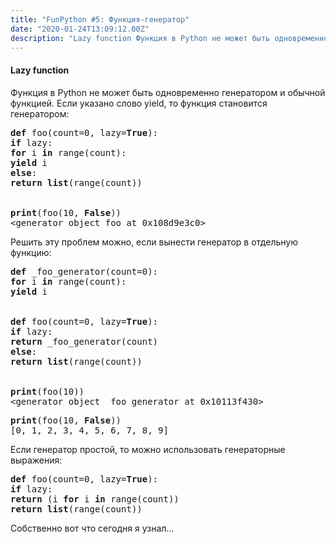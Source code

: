 ```yaml
---
title: "FunPython #5: Функция-генератор"
date: "2020-01-24T13:09:12.00Z"
description: "Lazy function Функция в Python не может быть одновременно генератором и обычной функцией. Если указано слово yield, то функция с"
---
```


<h4>Lazy function</h4>
<p>Функция в Python не может быть одновременно генератором и обычной функцией. Если указано слово yield, то функция становится генератором:</p>
<pre><strong>def</strong> foo(count=0, lazy=<strong>True</strong>):<br><strong>if</strong> lazy:<br><strong>for</strong> i <strong>in</strong> range(count):<br><strong>yield</strong> i<br><strong>else</strong>:<br><strong>return</strong> <strong>list</strong>(range(count))<br><br><br><strong>print</strong>(foo(10, <strong>False</strong>))<br>&lt;generator object foo at 0x108d9e3c0&gt;</pre>
<p>Решить эту проблем можно, если вынести генератор в отдельную функцию:</p>
<pre><strong>def</strong> _foo_generator(count=0):<br><strong>for</strong> i <strong>in</strong> range(count):<br><strong>yield</strong> i<br><br><br><strong>def</strong> foo(count=0, lazy=<strong>True</strong>):<br><strong>if</strong> lazy:<br><strong>return</strong> _foo_generator(count)<br><strong>else</strong>:<br><strong>return</strong> <strong>list</strong>(range(count))<br><br><br><strong>print</strong>(foo(10))<br>&lt;generator object _foo_generator at 0x10113f430&gt;</pre>
<pre><strong>print</strong>(foo(10, <strong>False</strong>))<br>[0, 1, 2, 3, 4, 5, 6, 7, 8, 9]</pre>
<p>Если генератор простой, то можно использовать генераторные выражения:</p>
<pre><strong>def</strong> foo(count=0, lazy=<strong>True</strong>):<br><strong>if</strong> lazy:<br><strong>return</strong> (i <strong>for</strong> i <strong>in</strong> range(count))<br><strong>return</strong> <strong>list</strong>(range(count))</pre>

<p>Собственно вот что сегодня я узнал…</p>



